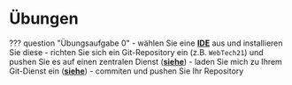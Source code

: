 # Übungen

??? question "Übungsaufgabe 0"
    - wählen Sie eine [**IDE**](../tools/#integrated-development-environment-ide) aus und installieren Sie diese 
    - richten Sie sich ein Git-Repository ein (z.B. `WebTech21`) und pushen Sie es auf einen zentralen Dienst ([**siehe**](../tools/#git))
    - laden Sie mich zu Ihrem Git-Dienst ein ([**siehe**](../tools/#git))
    - commiten und pushen Sie Ihr Repository
